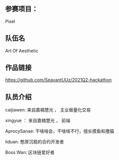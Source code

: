 ## 参赛项目：

Pixel

## 队伍名

Art Of Aesthetic

## 作品链接

https://github.com/SeavantUUz/2021Q2-hackathon

## 队员介绍

caijiawen: 来自嘉楠慧光 ， 主业做量化交易

xingyue ： 来自嘉楠慧光 ， 前端

AprocySanae: 干啥啥会，干啥啥不行，擅长摸鱼和撸猫

liduan: 憨厚沉稳的合约开发者

Boss Wan: 区块链爱好者